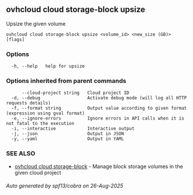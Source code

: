 ## ovhcloud cloud storage-block upsize

Upsize the given volume

```
ovhcloud cloud storage-block upsize <volume_id> <new_size (GB)> [flags]
```

### Options

```
  -h, --help   help for upsize
```

### Options inherited from parent commands

```
      --cloud-project string   Cloud project ID
  -d, --debug                  Activate debug mode (will log all HTTP requests details)
  -f, --format string          Output value according to given format (expression using gval format)
  -e, --ignore-errors          Ignore errors in API calls when it is not fatal to the execution
  -i, --interactive            Interactive output
  -j, --json                   Output in JSON
  -y, --yaml                   Output in YAML
```

### SEE ALSO

* [ovhcloud cloud storage-block](ovhcloud_cloud_storage-block.md)	 - Manage block storage volumes in the given cloud project

###### Auto generated by spf13/cobra on 26-Aug-2025
